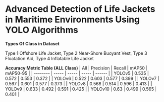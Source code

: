 # Advanced Detection of Life Jackets in Maritime Environments Using YOLO Algorithms
**Types Of Class in Dataset**

Type 1 Offshore Life Jacket, Type 2 Near-Shore Buoyant Vest, Type 3 Floatation Aid, Type 4 Inflatable Life Jacket

**Accuracy Metric Table (ALL Class)**
| All  | Precision | Recall  | mAP50 | mAP50-95  | 
| -------- | ----- | ----- | ----- | ------ |
| YOLOv5   | 0.535 | 0.572 | 0.553 | 0.372  |
| YOLOv6   | 0.522 | 0.603 | 0.577 | 0.399  |
| YOLOv7   | 0.567 | 0.601 | 0.577 | 0.373  |
| YOLOv8   | 0.568 | 0.514 | 0.596 | 0.413  |
| YOLOv9   | 0.633 | 0.492 | 0.591 | 0.425  |
| YOLOv10  | 0.63  | 0.499 | 0.565 | 0.401  |


